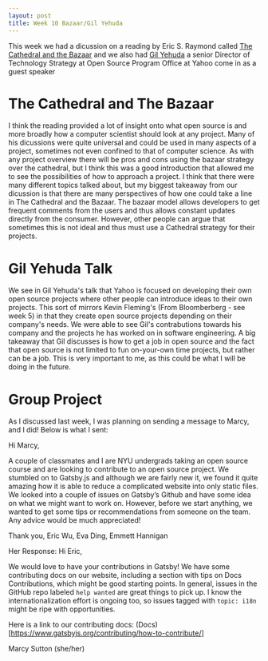 ```yaml
---
layout: post
title: Week 10 Bazaar/Gil Yehuda
---
```

This week we had a dicussion on a reading by Eric S. Raymond called [The Cathedral and the Bazaar](http://www.catb.org/~esr/writings/cathedral-bazaar/) and we also had [Gil Yehuda](https://www.linkedin.com/in/gilyehuda/detail/recent-activity/posts/) a senior Director of Technology Strategy at Open Source Program Office at Yahoo come in as a guest speaker

# The Cathedral and The Bazaar
I think the reading provided a lot of insight onto what open source is and more broadly how a computer scientist should look at any project. Many of his dicussions were quite universal and could be used in many aspects of a project, sometimes not even confined to that of computer science. As with any project overview there will be pros and cons using the bazaar strategy over the cathedral, but I think this was a good introduction that allowed me to see the possibilities of how to approach a project. I think that there were many different topics talked about, but my biggest takeaway from our dicussion is that there are many perspectives of how one could take a line in The Cathedral and the Bazaar. The bazaar model allows developers to get frequent comments from the users and thus allows constant updates directly from the consumer. However, other people can argue that sometimes this is not ideal and thus must use a Cathedral strategy for their projects. 
# Gil Yehuda Talk
We see in Gil Yehuda's talk that Yahoo is focused on developing their own open source projects where other people can introduce ideas to their own projects. This sort of mirrors Kevin Fleming's (From Bloomberberg - see week 5) in that they create open source projects depending on their company's needs. We were able to see Gil's contrabutions towards his company and the projects he has worked on in software engineering. A big takeaway that Gil discusses is how to get a job in open source and the fact that open source is not limited to fun on-your-own time projects, but rather can be a job. This is very important to me, as this could be what I will be doing in the future. 
# Group Project
As I discussed last week, I was planning on sending a message to Marcy, and I did! 
Below is what I sent: 

Hi Marcy,

A couple of classmates and I are NYU undergrads taking an open source course and are looking to contribute to an open source project. We stumbled on to Gatsby.js and although we are fairly new it, we found it quite amazing how it is able to reduce a complicated website into only static files. We looked into a couple of issues on Gatsby’s Github and have some idea on what we might want to work on. However, before we start anything, we wanted to get some tips or recommendations from someone on the team. Any advice would be much appreciated!

Thank you,
Eric Wu, Eva Ding, Emmett Hannigan

Her Response: 
Hi Eric,

We would love to have your contributions in Gatsby! We have some contributing docs on our website, including a section with tips on Docs Contributions, which might be good starting points. In general, issues in the GitHub repo labeled `help wanted` are great things to pick up. I know the internationalization effort is ongoing too, so issues tagged with `topic: i18n` might be ripe with opportunities.

Here is a link to our contributing docs: (Docs)[https://www.gatsbyjs.org/contributing/how-to-contribute/]

Marcy Sutton (she/her)
